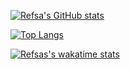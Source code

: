 [![Refsa's GitHub stats](https://github-readme-stats.vercel.app/api?username=refsa&count_private=true&theme=radical&show_icons=true)](https://github.com/anuraghazra/github-readme-stats)  

[![Top Langs](https://github-readme-stats.vercel.app/api/top-langs/?username=refsa&layout=compact&theme=radical&count_private=true)](https://github.com/anuraghazra/github-readme-stats)

[![Refsas's wakatime stats](https://github-readme-stats.vercel.app/api/wakatime?username=refsa)](https://github.com/anuraghazra/github-readme-stats)

<!--
**Refsa/refsa** is a ✨ _special_ ✨ repository because its `README.md` (this file) appears on your GitHub profile.

Here are some ideas to get you started:

- 🔭 I’m currently working on ...
- 🌱 I’m currently learning ...
- 👯 I’m looking to collaborate on ...
- 🤔 I’m looking for help with ...
- 💬 Ask me about ...
- 📫 How to reach me: ...
- 😄 Pronouns: ...
- ⚡ Fun fact: ...
-->
